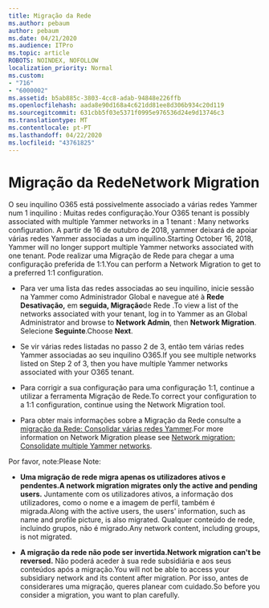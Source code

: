 ```yaml
---
title: Migração da Rede
ms.author: pebaum
author: pebaum
ms.date: 04/21/2020
ms.audience: ITPro
ms.topic: article
ROBOTS: NOINDEX, NOFOLLOW
localization_priority: Normal
ms.custom:
- "716"
- "6000002"
ms.assetid: b5ab885c-3803-4cc8-adab-94848e226ffb
ms.openlocfilehash: aada8e90d168a4c621dd81ee8d306b934c20d119
ms.sourcegitcommit: 631cbb5f03e5371f0995e976536d24e9d13746c3
ms.translationtype: MT
ms.contentlocale: pt-PT
ms.lasthandoff: 04/22/2020
ms.locfileid: "43761825"
---
```

# <a name="network-migration"></a><span data-ttu-id="b958b-102">Migração da Rede</span><span class="sxs-lookup"><span data-stu-id="b958b-102">Network Migration</span></span>

<span data-ttu-id="b958b-103">O seu inquilino O365 está possivelmente associado a várias redes Yammer num 1 inquilino : Muitas redes configuração.</span><span class="sxs-lookup"><span data-stu-id="b958b-103">Your O365 tenant is possibly associated with multiple Yammer networks in a 1 tenant : Many networks configuration.</span></span> <span data-ttu-id="b958b-104">A partir de 16 de outubro de 2018, yammer deixará de apoiar várias redes Yammer associadas a um inquilino.</span><span class="sxs-lookup"><span data-stu-id="b958b-104">Starting October 16, 2018, Yammer will no longer support multiple Yammer networks associated with one tenant.</span></span> <span data-ttu-id="b958b-105">Pode realizar uma Migração de Rede para chegar a uma configuração preferida de 1:1.</span><span class="sxs-lookup"><span data-stu-id="b958b-105">You can perform a Network Migration to get to a preferred 1:1 configuration.</span></span>
  
- <span data-ttu-id="b958b-106">Para ver uma lista das redes associadas ao seu inquilino, inicie sessão na Yammer como Administrador Global e navegue até à **Rede Desativação,** em **seguida, Migração**de Rede .</span><span class="sxs-lookup"><span data-stu-id="b958b-106">To view a list of the networks associated with your tenant, log in to Yammer as an Global Administrator and browse to **Network Admin**, then **Network Migration**.</span></span> <span data-ttu-id="b958b-107">Selecione **Seguinte**.</span><span class="sxs-lookup"><span data-stu-id="b958b-107">Choose **Next**.</span></span>

- <span data-ttu-id="b958b-108">Se vir várias redes listadas no passo 2 de 3, então tem várias redes Yammer associadas ao seu inquilino O365.</span><span class="sxs-lookup"><span data-stu-id="b958b-108">If you see multiple networks listed on Step 2 of 3, then you have multiple Yammer networks associated with your O365 tenant.</span></span>

- <span data-ttu-id="b958b-109">Para corrigir a sua configuração para uma configuração 1:1, continue a utilizar a ferramenta Migração de Rede.</span><span class="sxs-lookup"><span data-stu-id="b958b-109">To correct your configuration to a 1:1 configuration, continue using the Network Migration tool.</span></span>

- <span data-ttu-id="b958b-110">Para obter mais informações sobre a Migração da Rede consulte a [migração da Rede: Consolidar várias redes Yammer](https://docs.microsoft.com/yammer/configure-your-yammer-network/consolidate-multiple-yammer-networks).</span><span class="sxs-lookup"><span data-stu-id="b958b-110">For more information on Network Migration please see [Network migration: Consolidate multiple Yammer networks](https://docs.microsoft.com/yammer/configure-your-yammer-network/consolidate-multiple-yammer-networks).</span></span>

<span data-ttu-id="b958b-111">Por favor, note:</span><span class="sxs-lookup"><span data-stu-id="b958b-111">Please Note:</span></span>
  
- <span data-ttu-id="b958b-112">**Uma migração de rede migra apenas os utilizadores ativos e pendentes.**</span><span class="sxs-lookup"><span data-stu-id="b958b-112">**A network migration migrates only the active and pending users.**</span></span> <span data-ttu-id="b958b-113">Juntamente com os utilizadores ativos, a informação dos utilizadores, como o nome e a imagem de perfil, também é migrada.</span><span class="sxs-lookup"><span data-stu-id="b958b-113">Along with the active users, the users' information, such as name and profile picture, is also migrated.</span></span> <span data-ttu-id="b958b-114">Qualquer conteúdo de rede, incluindo grupos, não é migrado.</span><span class="sxs-lookup"><span data-stu-id="b958b-114">Any network content, including groups, is not migrated.</span></span>

- <span data-ttu-id="b958b-115">**A migração da rede não pode ser invertida.**</span><span class="sxs-lookup"><span data-stu-id="b958b-115">**Network migration can't be reversed.**</span></span> <span data-ttu-id="b958b-116">Não poderá aceder à sua rede subsidiária e aos seus conteúdos após a migração.</span><span class="sxs-lookup"><span data-stu-id="b958b-116">You will not be able to access your subsidiary network and its content after migration.</span></span> <span data-ttu-id="b958b-117">Por isso, antes de considerares uma migração, queres planear com cuidado.</span><span class="sxs-lookup"><span data-stu-id="b958b-117">So before you consider a migration, you want to plan carefully.</span></span>
